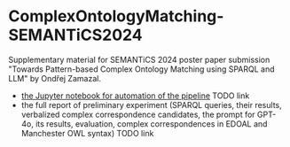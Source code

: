 # ComplexOntologyMatching-SEMANTiCS2024
Supplementary material for SEMANTiCS 2024 poster paper submission "Towards Pattern-based Complex Ontology Matching using SPARQL and LLM" by Ondřej Zamazal.
- [the Jupyter notebook for automation of the pipeline](ComplexOntologyMatching_CAT_SEMANTiCS2024.ipynb) TODO link
- the full report of preliminary experiment (SPARQL queries, their results, verbalized complex correspondence candidates, the prompt for GPT-4o, its results, evaluation, complex correspondences in EDOAL and Manchester OWL syntax) TODO link
